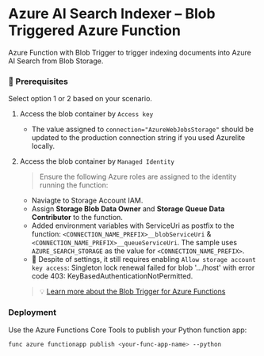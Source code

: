 # Azure AI Search Indexer – Blob Triggered Azure Function

Azure Function with Blob Trigger to trigger indexing documents into Azure AI Search from Blob Storage.

### 🔧 Prerequisites

Select option 1 or 2 based on your scenario.

1. Access the blob container by `Access key`

    - The value assigned to `connection="AzureWebJobsStorage"` should be updated to the production connection string if you used Azurelite locally.

2. Access the blob container by `Managed Identity`

    > Ensure the following Azure roles are assigned to the identity running the function:

    - Naviagte to Storage Account IAM.
    - Assign <b>Storage Blob Data Owner</b> and <b>Storage Queue Data Contributor</b> to the function.
    - Added environment variables with ServiceUri as postfix to the function: `<CONNECTION_NAME_PREFIX>__blobServiceUri` & `<CONNECTION_NAME_PREFIX>__queueServiceUri`. The sample uses `AZURE_SEARCH_STORAGE` as the value for `<CONNECTION_NAME_PREFIX>`.
    - 🤔 Despite of settings, it still requires enabling `Allow storage account key access`: Singleton lock renewal failed for blob '.../host' with error code 403: KeyBasedAuthenticationNotPermitted. 

    > 💡 [Learn more about the Blob Trigger for Azure Functions](https://learn.microsoft.com/en-us/azure/azure-functions/functions-bindings-storage-blob-trigger)

###  Deployment

Use the Azure Functions Core Tools to publish your Python function app:

```bash
func azure functionapp publish <your-func-app-name> --python
```

